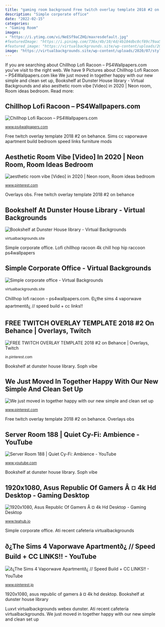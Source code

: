 ```yaml
---
title: "gaming room background Free twitch overlay template 2018 #2 on behance"
description: "Simple corporate office"
date: "2022-02-15"
categories:
- "Gaming Room"
images:
- "https://i.ytimg.com/vi/NeESf9aCZHQ/maxresdefault.jpg"
#featuredImage: "https://i.pinimg.com/736x/4b/10/4d/4b104dbc0cf89c79aa54a7bfd4670214.jpg"
#featured_image: "https://virtualbackgrounds.site/wp-content/uploads/2020/07/stylish-living-room-1024x576.jpg"
image: "https://virtualbackgrounds.site/wp-content/uploads/2020/07/stylish-living-room-1024x576.jpg"
---
```


If you are searching about Chillhop Lofi Racoon – PS4Wallpapers.com you've visit to the right web. We have 9 Pictures about Chillhop Lofi Racoon – PS4Wallpapers.com like We just moved in together happy with our new simple and clean set up, Bookshelf at Dunster House library - Virtual Backgrounds and also aesthetic room vibe [Video] in 2020 | Neon room, Room ideas bedroom. Read more:

## Chillhop Lofi Racoon – PS4Wallpapers.com

![Chillhop Lofi Racoon – PS4Wallpapers.com](https://www.ps4wallpapers.com/wp-content/uploads/2021/03/2021-03-24_605aa381e4f05_lofi-chill-hip-hop-raccoon-uhdpaper.com-4K-7.27101.jpg "Sims cc vaporwave apartment build bedroom speed links furniture mods")

<small>www.ps4wallpapers.com</small>

Free twitch overlay template 2018 #2 on behance. Sims cc vaporwave apartment build bedroom speed links furniture mods

## Aesthetic Room Vibe [Video] In 2020 | Neon Room, Room Ideas Bedroom

![aesthetic room vibe [Video] in 2020 | Neon room, Room ideas bedroom](https://i.pinimg.com/736x/ea/f3/ad/eaf3add7cb79cce59a46d6011956d41a.jpg "Free twitch overlay template 2018 #2 on behance")

<small>www.pinterest.com</small>

Overlays obs. Free twitch overlay template 2018 #2 on behance

## Bookshelf At Dunster House Library - Virtual Backgrounds

![Bookshelf at Dunster House library - Virtual Backgrounds](https://virtualbackgrounds.site/wp-content/uploads/2020/07/stylish-living-room-1024x576.jpg "Aesthetic room vibe [video] in 2020")

<small>virtualbackgrounds.site</small>

Simple corporate office. Lofi chillhop racoon 4k chill hop hip raccoon ps4wallpapers

## Simple Corporate Office - Virtual Backgrounds

![Simple corporate office - Virtual Backgrounds](https://virtualbackgrounds.site/wp-content/uploads/2021/01/ati-dubai-office-meeting-room-768x432.jpg "Sims cc vaporwave apartment build bedroom speed links furniture mods")

<small>virtualbackgrounds.site</small>

Chillhop lofi racoon – ps4wallpapers.com. Ð¿the sims 4 vaporwave apartmentð¿ // speed build + cc links!!

## FREE TWITCH OVERLAY TEMPLATE 2018 #2 On Behance | Overlays, Twitch

![FREE TWITCH OVERLAY TEMPLATE 2018 #2 on Behance | Overlays, Twitch](https://i.pinimg.com/736x/4b/10/4d/4b104dbc0cf89c79aa54a7bfd4670214.jpg "Ati recent cafeteria virtualbackgrounds")

<small>in.pinterest.com</small>

Bookshelf at dunster house library. Soph vibe

## We Just Moved In Together Happy With Our New Simple And Clean Set Up

![We just moved in together happy with our new simple and clean set up](https://i.pinimg.com/736x/a9/9a/54/a99a54c550c303059651860bbd23d91d.jpg "Ð¿the sims 4 vaporwave apartmentð¿ // speed build + cc links!!")

<small>www.pinterest.com</small>

Free twitch overlay template 2018 #2 on behance. Overlays obs

## Server Room 188 | Quiet Cy-Fi: Ambience - YouTube

![Server Room 188 | Quiet Cy-Fi: Ambience - YouTube](https://i.ytimg.com/vi/NeESf9aCZHQ/maxresdefault.jpg "Ati recent cafeteria virtualbackgrounds")

<small>www.youtube.com</small>

Bookshelf at dunster house library. Soph vibe

## 1920x1080, Asus Republic Of Gamers Â ¤ 4k Hd Desktop - Gaming Desktop

![1920x1080, Asus Republic Of Gamers Â ¤ 4k Hd Desktop - Gaming Desktop](https://swall.teahub.io/photos/small/205-2050258_desktop-harley-quinn-wallpaper-4k.jpg "Overlays obs")

<small>www.teahub.io</small>

Simple corporate office. Ati recent cafeteria virtualbackgrounds

## ð¿The Sims 4 Vaporwave Apartmentð¿ // Speed Build + CC LINKS!! - YouTube

![ð¿The Sims 4 Vaporwave Apartmentð¿ // Speed Build + CC LINKS!! - YouTube](https://i.pinimg.com/736x/0b/c1/b6/0bc1b696ea8b4c6a0865f89cdaaf984f.jpg "Setups hers gameroom spielzimmer battlestations einrichten gamingsetup casetas gamaing desefay gamingsetups onugec keratha")

<small>www.pinterest.jp</small>

1920x1080, asus republic of gamers â ¤ 4k hd desktop. Bookshelf at dunster house library

Luxvt virtualbackgrounds webex dunster. Ati recent cafeteria virtualbackgrounds. We just moved in together happy with our new simple and clean set up
